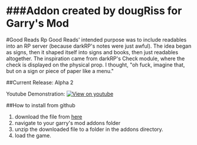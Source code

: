 ###Addon created by dougRiss for Garry's Mod
=====
#Good Reads
Rp Good Reads' intended purpose was to include readables into an RP server (because darkRP's notes were just awful). The idea began as signs, then it shaped itself into signs and books, then just readables altogether. The inspiration came from darkRP's Check module, where the check is displayed on the physical prop. I thought, "oh fuck, imagine that, but on a sign or piece of paper like a menu."

##Current Release: Alpha 2

Youtube Demonstration:
[![View on youtube](http://img.youtube.com/vi/hKfYrc4_SGU/0.jpg)](https://www.youtube.com/watch?v=hKfYrc4_SGU)

##How to install from github
1. download the file from [here](https://github.com/dougRiss/RP-GoodReads/archive/master.zip)
2. navigate to your garry's mod addons folder
3. unzip the downloaded file to a folder in the addons directory.
4. load the game.
